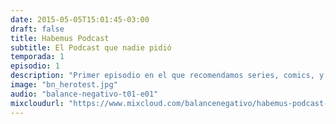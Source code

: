 ```yaml
---
date: 2015-05-05T15:01:45-03:00
draft: false
title: Habemus Podcast
subtitle: El Podcast que nadie pidió
temporada: 1
episodio: 1
description: "Primer episodio en el que recomendamos series, comics, y la película Avengers: Age of Ultron, porque la originalidad no es nuestra característica más importante."
image: "bn_herotest.jpg"
audio: "balance-negativo-t01-e01"
mixcloudurl: "https://www.mixcloud.com/balancenegativo/habemus-podcast-balance-negativo-t01-e01/"
---
```



